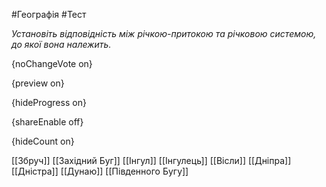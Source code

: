 #Географія #Тест

*Установіть відповідність між річкою-притокою та річковою системою, до якої вона належить.*

{noChangeVote on}

{preview on}

{hideProgress on}

{shareEnable off}

{hideCount on}

[[Збруч]]
[[Західний Буг]]
[[Інгул]]
[[Інгулець]]
[[Вісли]]
[[Дніпра]]
[[Дністра]]
[[Дунаю]]
[[Південного Бугу]]
